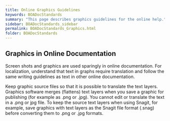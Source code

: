 ```yaml
---
title: Online Graphics Guidelines
keywords: BOADocStandards
summary: "This page describes graphics guidelines for the online help."
sidebar: BOADocStandards_sidebar
permalink: BOADocStandards_Graphics.html
folder: BOADocStandards
---
```

Graphics in Online Documentation
--------------------------------

Screen shots and graphics are used sparingly in online documentation.
For localization, understand that text in graphs require translation and
follow the same writing guidelines as text in other online
documentation.

Keep graphic source files so that it is possible to translate the text
layers. Graphics software merges (flattens) text layers when you save a
graphic for publishing (for example as .png or .jpg). You cannot edit or
translate the text in a .png or jpg file. To keep the source text layers
when using Snagit, for example, save graphics with text layers as the
Snagit file format (.snag) before converting them to .png or .jpg
formats.
